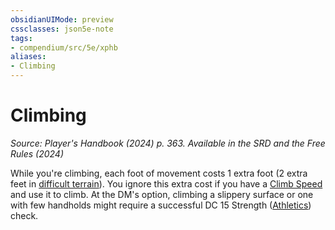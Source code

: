 ```yaml
---
obsidianUIMode: preview
cssclasses: json5e-note
tags:
- compendium/src/5e/xphb
aliases:
- Climbing
---
```

# Climbing
*Source: Player's Handbook (2024) p. 363. Available in the <span title='Systems Reference Document (5.2)'>SRD</span> and the Free Rules (2024)* 

While you're climbing, each foot of movement costs 1 extra foot (2 extra feet in [difficult terrain](/3-Mechanics/CLI/variant-rules/difficult-terrain-xphb.md)). You ignore this extra cost if you have a [Climb Speed](/3-Mechanics/CLI/variant-rules/climb-speed-xphb.md) and use it to climb. At the DM's option, climbing a slippery surface or one with few handholds might require a successful DC 15 Strength ([Athletics](skills.md#Athletics)) check.